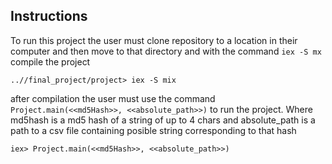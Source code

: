 

## Instructions

To run this project the user must clone repository to a location in their computer and then move to that directory and with the command ```iex -S mx``` compile the project

```
..//final_project/project> iex -S mix
```

after compilation the user must use the command ```Project.main(<<md5Hash>>, <<absolute_path>>)``` to run the project.
Where md5hash is a md5 hash of a string of up to 4 chars and absolute_path is a path to a csv file containing posible string corresponding to that hash   

```
iex> Project.main(<<md5Hash>>, <<absolute_path>>)
```


